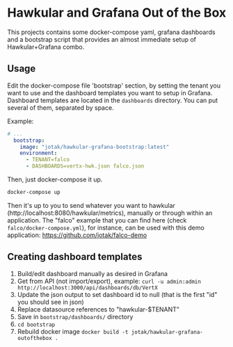 # Hawkular and Grafana Out of the Box

This projects contains some docker-compose yaml, grafana dashboards and a bootstrap script
that provides an almost immediate setup of Hawkular+Grafana combo.

## Usage

Edit the docker-compose file 'bootstrap' section, by setting the tenant you want to use and the dashboard templates you want to setup in Grafana.
Dashboard templates are located in the `dashboards` directory. You can put several of them, separated by space.

Example:

```yaml
# ...
  bootstrap:
    image: "jotak/hawkular-grafana-bootstrap:latest"
    environment:
      - TENANT=falco
      - DASHBOARDS=vertx-hwk.json falco.json
```

Then, just docker-compose it up.

```bash
docker-compose up
```

Then it's up to you to send whatever you want to hawkular (http://localhost:8080/hawkular/metrics), manually or through within an application.
The "falco" example that you can find here (check `falco/docker-compose.yml`), for instance, can be used with this demo application: https://github.com/jotak/falco-demo

## Creating dashboard templates

1. Build/edit dashboard manually as desired in Grafana
2. Get from API (not import/export), example:
    `curl -u admin:admin http://localhost:3000/api/dashboards/db/VertX`
3. Update the json output to set dashboard id to null (that is the first "id" you should see in json)
4. Replace datasource references to "hawkular-$TENANT"
5. Save in `bootstrap/dashboards/` directory
6. `cd bootstrap`
7. Rebuild docker image `docker build -t jotak/hawkular-grafana-outofthebox .`
